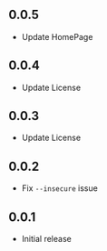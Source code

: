 ## 0.0.5

* Update HomePage

## 0.0.4

* Update License

## 0.0.3

* Update License

## 0.0.2

* Fix `--insecure` issue

## 0.0.1

* Initial release
